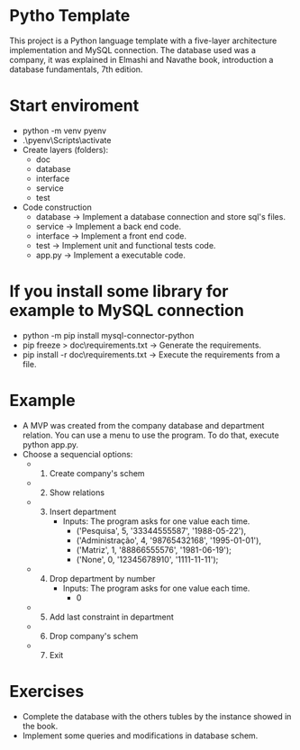 # Pytho Template
This project is a Python language template with a five-layer architecture implementation and MySQL connection. The database used was a company, it was explained in Elmashi and Navathe book, introduction a database fundamentals, 7th edition.

# Start enviroment
- python -m venv pyenv
- .\pyenv\Scripts\activate
- Create layers (folders):
  - doc
  - database
  - interface
  - service
  - test
- Code construction 
  - database -> Implement a database connection and store sql's files.
  - service -> Implement a back end code.
  - interface -> Implement a front end code.
  - test -> Implement unit and functional tests code.
  - app.py -> Implement a executable code.

# If you install some library for example to MySQL connection
- python -m pip install mysql-connector-python
- pip freeze > doc\requirements.txt -> Generate the requirements.
- pip install -r doc\requirements.txt -> Execute the requirements from a file.

# Example
- A MVP was created from the company database and department relation. You can use a menu to use the program. To do that, execute python app.py.
- Choose a sequencial options:
  - 1. Create company's schem
  - 2. Show relations
  - 3. Insert department
        - Inputs: The program asks for one value each time.
          - ('Pesquisa', 5, '33344555587', '1988-05-22'),
          - ('Administração', 4, '98765432168', '1995-01-01'),
          - ('Matriz', 1, '88866555576', '1981-06-19');
          - ('None', 0, '12345678910', '1111-11-11');
  - 4. Drop department by number
        - Inputs: The program asks for one value each time.
          - 0
  - 5. Add last constraint in department
  - 6. Drop company's schem
  - 7. Exit

# Exercises
 - Complete the database with the others tubles by the instance showed in the book.
 - Implement some queries and modifications in database schem.